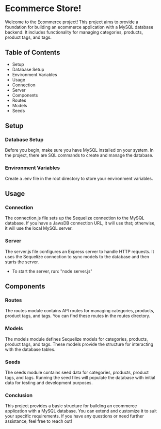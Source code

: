 # Ecommerce Store!
Welcome to the Ecommerce project! This project aims to provide a foundation for building an ecommerce application with a MySQL database backend. It includes functionality for managing categories, products, product tags, and tags. 

## Table of Contents
- Setup
 - Database Setup
 - Environment Variables
- Usage
 - Connection
 - Server
- Components
 - Routes
 - Models
 - Seeds

## Setup
### Database Setup
Before you begin, make sure you have MySQL installed on your system. In the project, there are SQL commands to create and manage the database.

### Environment Variables
Create a .env file in the root directory to store your environment variables.

## Usage
### Connection
The connection.js file sets up the Sequelize connection to the MySQL database. If you have a JawsDB connection URL, it will use that; otherwise, it will use the local MySQL server.

### Server
The server.js file configures an Express server to handle HTTP requests. It uses the Sequelize connection to sync models to the database and then starts the server.

- To start the server, run:
"node server.js"

## Components
### Routes
The routes module contains API routes for managing categories, products, product tags, and tags. You can find these routes in the routes directory.

### Models
The models module defines Sequelize models for categories, products, product tags, and tags. These models provide the structure for interacting with the database tables.

### Seeds
The seeds module contains seed data for categories, products, product tags, and tags. Running the seed files will populate the database with initial data for testing and development purposes.

### Conclusion
This project provides a basic structure for building an ecommerce application with a MySQL database. You can extend and customize it to suit your specific requirements. If you have any questions or need further assistance, feel free to reach out!